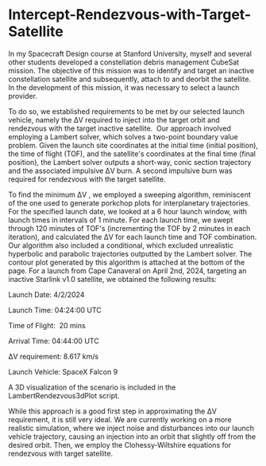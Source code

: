 # Intercept-Rendezvous-with-Target-Satellite

​In my Spacecraft Design course at Stanford University, myself and several other students developed a constellation debris management CubeSat mission. The objective of this mission was to identify and target an inactive constellation satellite and subsequently, attach to and deorbit the satellite. In the development of this mission, it was necessary to select a launch provider.

To do so, we established requirements to be met by our selected launch vehicle, namely the ​ΔV required to inject into the target orbit and rendezvous with the target inactive satellite.  Our approach involved employing a Lambert solver, which solves a two-point boundary value problem. Given the launch site coordinates at the initial time (initial position), the time of flight (TOF), and the satellite's coordinates at the final time (final position), the Lambert solver outputs a short-way, conic section trajectory and the associated impulsive ​ΔV burn. A second impulsive burn was required for rendezvous with the target satellite.

To find the minimum ​ΔV , we employed a sweeping algorithm, reminiscent of the one used to generate porkchop plots for interplanetary trajectories. For the specified launch date, we looked at a 6 hour launch window, with launch times in intervals of 1 minute. For each launch time, we swept through 120 minutes of TOF's (incrementing the TOF by 2 minutes in each iteration), and calculated the ​ΔV for each launch time and TOF combination. Our algorithm also included a conditional, which excluded unrealistic hyperbolic and parabolic trajectories outputted by the Lambert solver. The contour plot generated by this algorithm is attached at the bottom of the page. For a launch from Cape Canaveral on April 2nd, 2024, targeting an inactive Starlink v1.0 satellite, we obtained the following results: 


Launch Date: 4/2/2024

Launch Time: 04:24:00 UTC

Time of Flight:  20 mins

Arrival Time: 04:44:00 UTC

ΔV requirement: 8.617 km/s

Launch Vehicle: SpaceX Falcon 9


A 3D visualization of the scenario is included in the LambertRendezvous3dPlot script. 

While this approach is a good first step in approximating the ΔV requirement, it is still very ideal. We are currently working on a more realistic simulation, where we inject noise and disturbances into our launch vehicle trajectory, causing an injection into an orbit that slightly off from the desired orbit. Then, we employ the Clohessy-Wiltshire equations for rendezvous with target satellite. 
